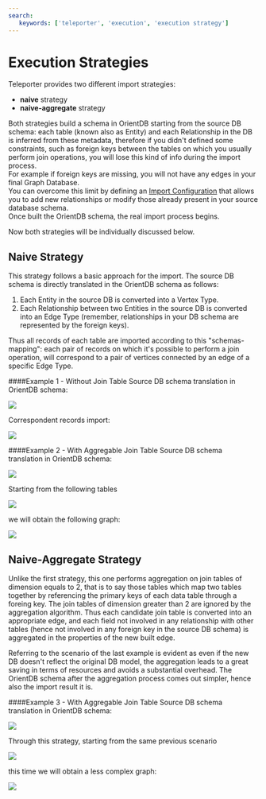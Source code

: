 ```yaml
---
search:
   keywords: ['teleporter', 'execution', 'execution strategy']
---
```


# Execution Strategies
Teleporter provides two different import strategies:
- **naive** strategy
- **naive-aggregate** strategy

Both strategies build a schema in OrientDB starting from the source DB schema: each table (known also as Entity) and each Relationship in the DB is inferred from these metadata, therefore if you didn't defined some constraints, such as foreign keys between the tables on which you usually perform join operations, you will lose this kind of info during the import process.  
For example if foreign keys are missing, you will not have any edges in your final Graph Database.  
You can overcome this limit by defining an [Import Configuration](Teleporter-Import-Configuration.md) that allows you to add new relationships or modify those already present in your source database schema.  
Once built the OrientDB schema, the real import process begins.

Now both strategies will be individually discussed below.

## Naive Strategy
This strategy follows a basic approach for the import. The source DB schema is directly translated in the OrientDB schema as follows:

1. Each Entity in the source DB is converted into a Vertex Type.
2. Each Relationship between two Entities in the source DB is converted into an Edge Type (remember, relationships in your DB schema are represented  by the foreign keys).

Thus all records of each table are imported according to this "schemas-mapping": each pair of records on which it's possible to perform a join operation, will correspond to a pair of vertices connected by an edge of a specific Edge Type.

####Example 1 - Without Join Table
Source DB schema translation in OrientDB schema:      

![](../images/teleporter-naive-strategy-schema1.png)   

Correspondent records import:      

![](../images/teleporter-strategies-example1.png)     

####Example 2 - With Aggregable Join Table
Source DB schema translation in OrientDB schema:      

![](../images/teleporter-naive-strategy-schema2.png)     

Starting from the following tables    

![](../images/teleporter-strategies-example2-tables.png)       

we will obtain the following graph:     

![](../images/teleporter-strategies-example2-not-aggr.png)     

## Naive-Aggregate Strategy
Unlike the first strategy, this one performs aggregation on join tables of dimension equals to 2, that is to say those tables which map two tables together by referencing the primary keys of each data table through a foreing key. The join tables of dimension greater than 2 are ignored by the aggregation algorithm.
Thus each candidate join table is converted into an appropriate edge, and each field not involved in any relationship with other tables (hence not involved in any foreign key in the source DB schema) is aggregated in the properties of the new built edge.

Referring to the scenario of the last example is evident as even if the new DB doesn't reflect the original DB model, the aggregation leads to a great saving in terms of resources and avoids a substantial overhead. The OrientDB schema after the aggregation process comes out simpler, hence also the import result it is.    
     
####Example 3 - With Aggregable Join Table
Source DB schema translation in OrientDB schema:       

![](../images/teleporter-naive-aggr-strategy-schema3.png)    

Through this strategy, starting from the same previous scenario      

![](../images/teleporter-strategies-example2-tables.png)   

this time we will obtain a less complex graph:      

![](../images/teleporter-strategies-example2-aggr.png)

